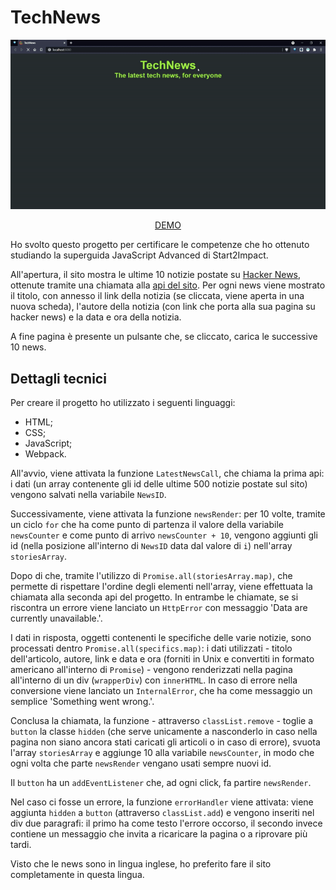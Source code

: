 # TechNews

<div align='center'>

![](src/img/tech-news-demo.gif)

[DEMO](https://francescovicario.github.io/TechNews/)</div>

Ho svolto questo progetto per certificare le competenze che ho ottenuto studiando la superguida JavaScript Advanced di Start2Impact.

All'apertura, il sito mostra le ultime 10 notizie postate su [Hacker News](https://news.ycombinator.com/), ottenute tramite una chiamata alla [api del sito](https://github.com/HackerNews/API). Per ogni news viene mostrato il titolo, con annesso il link della notizia (se cliccata, viene aperta in una nuova scheda), l'autore della notizia (con link che porta alla sua pagina su hacker news) e la data e ora della notizia.

A fine pagina è presente un pulsante che, se cliccato, carica le successive 10 news.

## Dettagli tecnici

Per creare il progetto ho utilizzato i seguenti linguaggi:

- HTML;
- CSS;
- JavaScript;
- Webpack.

All'avvio, viene attivata la funzione `LatestNewsCall`, che chiama la prima api: i dati (un array contenente gli id delle ultime 500 notizie postate sul sito) vengono salvati nella variabile `NewsID`.

Successivamente, viene attivata la funzione `newsRender`: per 10 volte, tramite un ciclo `for` che ha come punto di partenza il valore della variabile `newsCounter` e come punto di arrivo `newsCounter + 10`, vengono aggiunti gli id (nella posizione all'interno di `NewsID` data dal valore di `i`) nell'array `storiesArray`.

Dopo di che, tramite l'utilizzo di `Promise.all(storiesArray.map)`, che permette di rispettare l'ordine degli elementi nell'array, viene effettuata la chiamata alla seconda api del progetto. In entrambe le chiamate, se si riscontra un errore viene lanciato un `HttpError` con messaggio 'Data are currently unavailable.'.

I dati in risposta, oggetti contenenti le specifiche delle varie notizie, sono processati dentro `Promise.all(specifics.map)`: i dati utilizzati - titolo dell'articolo, autore, link e data e ora (forniti in Unix e convertiti in formato americano all'interno di `Promise`) - vengono renderizzati nella pagina all'interno di un div (`wrapperDiv`) con `innerHTML`. In caso di errore nella conversione viene lanciato un `InternalError`, che ha come messaggio un semplice 'Something went wrong.'.

Conclusa la chiamata, la funzione - attraverso `classList.remove` - toglie a `button` la classe `hidden` (che serve unicamente a nasconderlo in caso nella pagina non siano ancora stati caricati gli articoli o in caso di errore), svuota l'array `storiesArray` e aggiunge 10 alla variabile `newsCounter`, in modo che ogni volta che parte `newsRender` vengano usati sempre nuovi id.

Il `button` ha un `addEventListener` che, ad ogni click, fa partire `newsRender`.

Nel caso ci fosse un errore, la funzione `errorHandler` viene attivata: viene aggiunta `hidden` a `button` (attraverso `classList.add`) e vengono inseriti nel div due paragrafi: il primo ha come testo l'errore occorso, il secondo invece contiene un messaggio che invita a ricaricare la pagina o a riprovare più tardi.

Visto che le news sono in lingua inglese, ho preferito fare il sito completamente in questa lingua.
